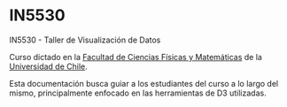 # IN5530
IN5530 - Taller de Visualización de Datos

Curso dictado en la [Facultad de Ciencias Físicas y Matemáticas](http://ingenieria.uchile.cl/) de la [Universidad de Chile](http://www.uchile.cl/).

Esta documentación busca guiar a los estudiantes del curso a lo largo del mismo, principalmente enfocado en las herramientas de D3 utilizadas.
